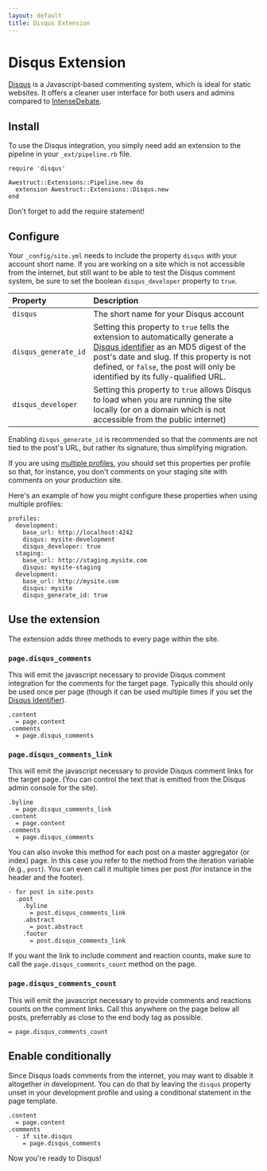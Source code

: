 ```yaml
---
layout: default
title: Disqus Extension
---
```


# Disqus Extension

[Disqus](http://disqus.com/) is a Javascript-based commenting system,
which is ideal for static websites. It offers a cleaner user interface
for both users and admins compared to
[IntenseDebate](/extensions/intense_debate).

## Install

To use the Disqus integration, you simply need add an extension to the
pipeline in your `_ext/pipeline.rb` file.

    require 'disqus'
    
    Awestruct::Extensions::Pipeline.new do
      extension Awestruct::Extensions::Disqus.new
    end

Don't forget to add the require statement!

## Configure

Your `_config/site.yml` needs to include the property `disqus`
with your account short name. If you are working on a site
which is not accessible from the internet, but still want to
be able to test the Disqus comment system, be sure to set
the boolean `disqus_developer` property to `true`.

Property | Description
:--------|:-----------|
`disqus` | The short name for your Disqus account
`disqus_generate_id` | Setting this property to `true` tells the extension to automatically generate a [Disqus identifier](http://docs.disqus.com/help/14/) as an MD5 digest of the post's date and slug. If this property is not defined, or `false`, the post will only be identified by its fully-qualified URL.
`disqus_developer` | Setting this property to `true` allows Disqus to load when you are running the site locally (or on a domain which is not accessible from the public internet)

Enabling `disqus_generate_id` is recommended so that the comments are not tied
to the post's URL, but rather its signature, thus simplifying migration.

If you are using [multiple profiles](/profiles), you should set
this properties per profile so that, for instance, you don't
comments on your staging site with comments on your production
site.

Here's an example of how you might configure these properties when
using multiple profiles:

    profiles:
      development:
        base_url: http://localhost:4242
        disqus: mysite-development
        disqus_developer: true
      staging:
        base_url: http://staging.mysite.com
        disqus: mysite-staging
      development:
        base_url: http://mysite.com
        disqus: mysite
        disqus_generate_id: true

## Use the extension

The extension adds three methods to every page within the site.

### `page.disqus_comments`

This will emit the javascript necessary to provide Disqus comment
integration for the comments for the target page. Typically this
should only be used once per page (though it can be used multiple
times if you set the [Disqus Identifier](http://docs.disqus.com/help/14/)).

    .content
      = page.content
    .comments
      = page.disqus_comments 

### `page.disqus_comments_link`

This will emit the javascript necessary to provide Disqus comment
links for the target page. (You can control the text that is emitted
from the Disqus admin console for the site).

    .byline
      = page.disqus_comments_link
    .content
      = page.content
    .comments
      = page.disqus_comments 

You can also invoke this method for each post on a master aggregator
(or index) page. In this case you refer to the method from the
iteration variable (e.g., `post`). You can even call it multiple times
per post (for instance in the header and the footer).

    - for post in site.posts
      .post
        .byline
          = post.disqus_comments_link
        .abstract
          = post.abstract
        .footer
          = post.disqus_comments_link

If you want the link to include comment and reaction counts, make sure
to call the `page.disqus_comments_count` method on the page.

### `page.disqus_comments_count`

This will emit the javascript necessary to provide comments and
reactions counts on the comment links. Call this anywhere on the
page below all posts, preferrably as close to the end body tag
as possible.

    = page.disqus_comments_count

## Enable conditionally

Since Disqus loads comments from the internet, you may want to
disable it altogether in development. You can do that by leaving
the `disqus` property unset in your development profile and
using a conditional statement in the page template.

    .content
      = page.content
    .comments
      - if site.disqus
        = page.disqus_comments 

Now you're ready to Disqus!
